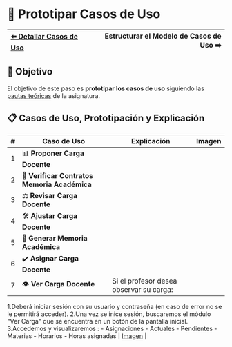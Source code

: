 # 📝 Prototipar Casos de Uso

| [⬅️ Detallar Casos de Uso](DetallarCasosDeUso.md) | Estructurar el Modelo de Casos de Uso ➡️ |
|:--|--:|

## 🎯 **Objetivo**
El objetivo de este paso es **prototipar los casos de uso** siguiendo las [pautas teóricas](https://github.com/mmasias/IdSw1/blob/main/temario/contenidos/CdU.ICdU.md) de la asignatura.

## 📋 **Casos de Uso, Prototipación y Explicación**  

| **#** | **Caso de Uso**                              | **Explicación** | **Imagen**                                                                                                                                                                                                |  
|-------|----------------------------------------------|---------------|------------------------------------------------------------------------------------------------------------------------------------------------------------------------------------------------------------|  
| 1     | 📊 **Proponer Carga Docente**                |                      |  
| 2     | 📜 **Verificar Contratos Memoria Académica** |          |  
| 3     | ⚖️ **Revisar Carga Docente**                 |  |  
| 4     | 🛠️ **Ajustar Carga Docente**                 |                                  |  
| 5     | 📑 **Generar Memoria Académica**             |                      |  
| 6     | ✔️ **Asignar Carga Docente**                 |  |
| 7     | 👁️ **Ver Carga Docente**                     | Si el profesor desea observar su carga: 
1.Deberá iniciar sesión con su usuario y contraseña (en caso de error no se le permitirá acceder). 
2.Una vez se inice sesión, buscaremos el módulo "Ver Carga" que se encuentra en un botón de la pantalla inicial. 
3.Accedemos y visualizaremos :
    - Asignaciones
        - Actuales
        - Pendientes
    - Materias
    - Horarios
    - Horas asignadas | [Imagen](/images/BocetosPrototipos/BocetoCarga.png) |